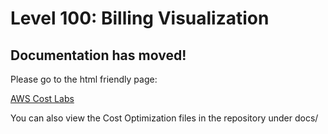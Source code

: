 # Level 100: Billing Visualization

## Documentation has moved!

Please go to the html friendly page:

[AWS Cost Labs](http://awscostlabs.com/)

You can also view the Cost Optimization files in the repository under docs/ 



